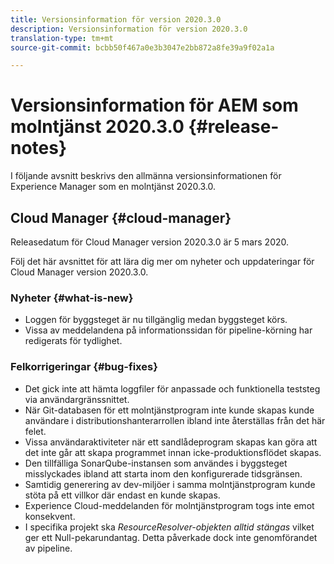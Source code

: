 ```yaml
---
title: Versionsinformation för version 2020.3.0
description: Versionsinformation för version 2020.3.0
translation-type: tm+mt
source-git-commit: bcbb50f467a0e3b3047e2bb872a8fe39a9f02a1a

---
```



# Versionsinformation för AEM som molntjänst 2020.3.0 {#release-notes}

I följande avsnitt beskrivs den allmänna versionsinformationen för Experience Manager som en molntjänst 2020.3.0.

## Cloud Manager {#cloud-manager}

Releasedatum för Cloud Manager version 2020.3.0 är 5 mars 2020.

Följ det här avsnittet för att lära dig mer om nyheter och uppdateringar för Cloud Manager version 2020.3.0.

### Nyheter {#what-is-new}

* Loggen för byggsteget är nu tillgänglig medan byggsteget körs.
* Vissa av meddelandena på informationssidan för pipeline-körning har redigerats för tydlighet.

### Felkorrigeringar {#bug-fixes}

* Det gick inte att hämta loggfiler för anpassade och funktionella teststeg via användargränssnittet.
* När Git-databasen för ett molntjänstprogram inte kunde skapas kunde användare i distributionshanterarrollen ibland inte återställas från det här felet.
* Vissa användaraktiviteter när ett sandlådeprogram skapas kan göra att det inte går att skapa programmet innan icke-produktionsflödet skapas.
* Den tillfälliga SonarQube-instansen som användes i byggsteget misslyckades ibland att starta inom den konfigurerade tidsgränsen.
* Samtidig generering av dev-miljöer i samma molntjänstprogram kunde stöta på ett villkor där endast en kunde skapas.
* Experience Cloud-meddelanden för molntjänstprogram togs inte emot konsekvent.
* I specifika projekt ska *ResourceResolver-objekten alltid stängas* vilket ger ett Null-pekarundantag. Detta påverkade dock inte genomförandet av pipeline.

